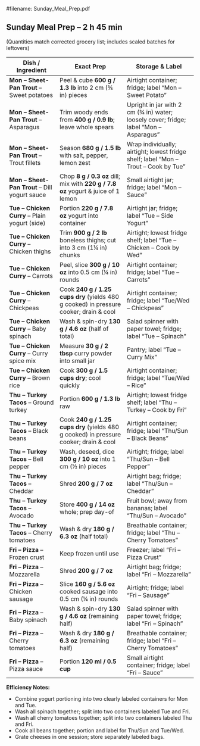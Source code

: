 #filename: Sunday_Meal_Prep.pdf

## Sunday Meal Prep – 2 h 45 min  
(Quantities match corrected grocery list; includes scaled batches for leftovers)

| Dish / Ingredient | Exact Prep | Storage & Label |
|-------------------|------------|-----------------|
| **Mon – Sheet-Pan Trout** – Sweet potatoes | Peel & cube **600 g / 1.3 lb** into 2 cm (¾ in) pieces | Airtight container; fridge; label “Mon – Sweet Potato” |
| **Mon – Sheet-Pan Trout** – Asparagus | Trim woody ends from **400 g / 0.9 lb**; leave whole spears | Upright in jar with 2 cm (¾ in) water; loosely cover; fridge; label “Mon – Asparagus” |
| **Mon – Sheet-Pan Trout** – Trout fillets | Season **680 g / 1.5 lb** with salt, pepper, lemon zest | Wrap individually; airtight; lowest fridge shelf; label “Mon – Trout – Cook by Tue” |
| **Mon – Sheet-Pan Trout** – Dill yogurt sauce | Chop **8 g / 0.3 oz** dill; mix with **220 g / 7.8 oz** yogurt & juice of 1 lemon | Small airtight jar; fridge; label “Mon – Sauce” |
| **Tue – Chicken Curry** – Plain yogurt (side) | Portion **220 g / 7.8 oz** yogurt into container | Airtight jar; fridge; label “Tue – Side Yogurt” |
| **Tue – Chicken Curry** – Chicken thighs | Trim **900 g / 2 lb** boneless thighs; cut into 3 cm (1¼ in) chunks | Airtight; lowest fridge shelf; label “Tue – Chicken – Cook by Wed” |
| **Tue – Chicken Curry** – Carrots | Peel, slice **300 g / 10 oz** into 0.5 cm (¼ in) rounds | Airtight container; fridge; label “Tue – Carrots” |
| **Tue – Chicken Curry** – Chickpeas | Cook **240 g / 1.25 cups dry** (yields 480 g cooked) in pressure cooker; drain & cool | Airtight container; fridge; label “Tue/Wed – Chickpeas” |
| **Tue – Chicken Curry** – Baby spinach | Wash & spin-dry **130 g / 4.6 oz** (half of total) | Salad spinner with paper towel; fridge; label “Tue – Spinach” |
| **Tue – Chicken Curry** – Curry spice mix | Measure **30 g / 2 tbsp** curry powder into small jar | Pantry; label “Tue – Curry Mix” |
| **Tue – Chicken Curry** – Brown rice | Cook **300 g / 1.5 cups dry**; cool quickly | Airtight container; fridge; label “Tue/Wed – Rice” |
| **Thu – Turkey Tacos** – Ground turkey | Portion **600 g / 1.3 lb** raw | Airtight; lowest fridge shelf; label “Thu – Turkey – Cook by Fri” |
| **Thu – Turkey Tacos** – Black beans | Cook **240 g / 1.25 cups dry** (yields 480 g cooked) in pressure cooker; drain & cool | Airtight container; fridge; label “Thu/Sun – Black Beans” |
| **Thu – Turkey Tacos** – Bell pepper | Wash, deseed, dice **300 g / 10 oz** into 1 cm (½ in) pieces | Airtight; fridge; label “Thu/Sun – Bell Pepper” |
| **Thu – Turkey Tacos** – Cheddar | Shred **200 g / 7 oz** | Airtight bag; fridge; label “Thu/Sun – Cheddar” |
| **Thu – Turkey Tacos** – Avocado | Store **400 g / 14 oz** whole; prep day-of | Fruit bowl; away from bananas; label “Thu/Sun – Avocado” |
| **Thu – Turkey Tacos** – Cherry tomatoes | Wash & dry **180 g / 6.3 oz** (half total) | Breathable container; fridge; label “Thu – Cherry Tomatoes” |
| **Fri – Pizza** – Frozen crust | Keep frozen until use | Freezer; label “Fri – Pizza Crust” |
| **Fri – Pizza** – Mozzarella | Shred **200 g / 7 oz** | Airtight bag; fridge; label “Fri – Mozzarella” |
| **Fri – Pizza** – Chicken sausage | Slice **160 g / 5.6 oz** cooked sausage into 0.5 cm (¼ in) rounds | Airtight; fridge; label “Fri – Sausage” |
| **Fri – Pizza** – Baby spinach | Wash & spin-dry **130 g / 4.6 oz** (remaining half) | Salad spinner with paper towel; fridge; label “Fri – Spinach” |
| **Fri – Pizza** – Cherry tomatoes | Wash & dry **180 g / 6.3 oz** (remaining half) | Breathable container; fridge; label “Fri – Cherry Tomatoes” |
| **Fri – Pizza** – Pizza sauce | Portion **120 ml / 0.5 cup** | Small airtight container; fridge; label “Fri – Sauce” |

**Efficiency Notes:**  
- Combine yogurt portioning into two clearly labeled containers for Mon and Tue.  
- Wash all spinach together; split into two containers labeled Tue and Fri.  
- Wash all cherry tomatoes together; split into two containers labeled Thu and Fri.  
- Cook all beans together; portion and label for Thu/Sun and Tue/Wed.  
- Grate cheeses in one session; store separately labeled bags.

